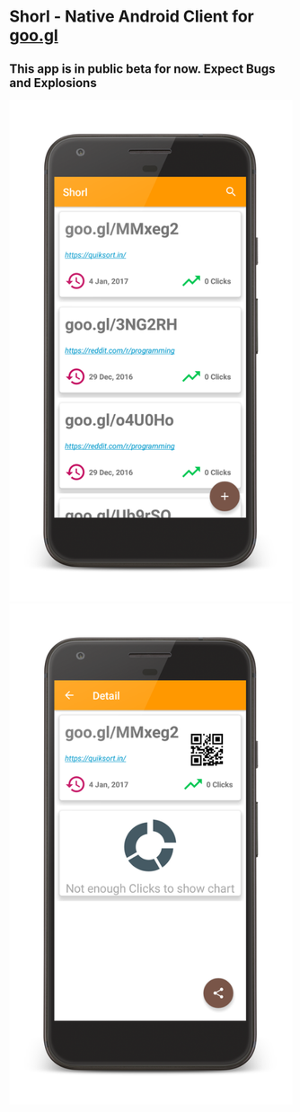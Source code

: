# Shorl - Native Android Client for [goo.gl](https://goo.gl)

## This app is in public beta for now. Expect Bugs and Explosions


<img src="screenshots/main_screen.png" />

<img src="screenshots/detail_screen.png"/>
